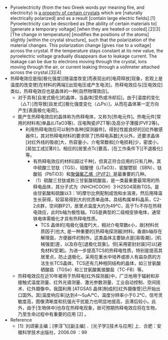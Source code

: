 - Pyroelectricity (from the two Greek words pyr meaning fire, and electricity) is [a property of certain crystals]([[crystal]]) which are [naturally electrically polarized] and as a result [contain large electric fields].[1] Pyroelectricity can be described as [the ability of certain materials to] [generate a temporary voltage] [when they are heated or cooled].[2][3] [The change in temperature] [modifies the positions of the atoms] slightly [within the crystal structure], such that the polarization of the material changes. This polarization change [gives rise to a voltage] across the crystal. If the temperature stays constant at its new value, the pyroelectric voltage gradually disappears due to leakage current. The leakage can be due to electrons moving through the crystal, ions moving through the air, or current leaking through a voltmeter attached across the crystal.[3][4]
- 热释电效应是指[极化强度][随温度改变]而表现出的[电荷释放]现象，宏观上是温度的改变使[在材料的两端][出现电压或产生电流]。热释电效应与[压电效应]类似，热释电效应也是晶体的一种[自然物理效应]。
    - 对于具有[自发式极化]的晶体，当晶体[受热或冷却后]，由于[温度的变化（△T）]而导致[自发式][极化强度变化（△Ps）]，从而在晶体某一定方向产生[表面极化电荷]。
    - 能产生热释电效应的晶体称为热释电体，又称为[热电元件]。热电元件[常用的材料有]单晶(LiTaO3等)、压电陶瓷(PZT等)及高分子薄膜(PVF2等)。
        - 利用热释电效应可以制作各种[探测器件]，得到[性能良好的][红外敏感器件]，其对热释电材料的要求除了[热释电系数]大以外，还要求晶体[对红外线的吸收]大，热容量小，介电常数和[介电损耗]少，密度小，[易加工成][薄片]，相应的[居里点Tc]要高，[在工作条件下][不退极化]等。
            - 有热释电效应的材料[超过千种]，但真正符合应用的只有几种。其中硫酸三甘肽（TGS）、钽酸锂（LiTaO3）、铌酸锶钡（SBN）、钛酸铅（PbTiO3）和[聚偏氟乙烯（PVF2）](((faPr0pLqI)))是最重要的几种。
            - （1）硫酸三甘肽或称三甘氨酸硫酸盐，是一类最重要最常用的热释电品体，其分子式为（NHCHCOOH）3·H2SO4简称TGS。是由甘氨酸和硫酸以3：1的摩尔比例配制成饱和水溶液，然后用降温生长获得，较容易得到大的优质单品体。具结构属单料晶系，C2-2点群，空间群P21，居里点温度大约为49℃，高于Tc不存在热释电效应，此时b轴为极性轴。TGS是典型的二级相变铁电体，通常铁电体需极化才具有热释电性质。
                - TCS 晶体的[电极化强度P]大，相对介电常数ε小，故[材料优质因子]也大, 是一种重要的[热释电探测器]材料。垂直b轴存在解理面，方便器件的制作。这类晶体主要缺点是[易吸潮]，[机械强度]差，以及存在[退极化现象]。但[采用密封封装]可以[避免材料受潮]。为进一步提高TCS的热释电性质，特别是提高其居里点，防止退极化，采用在重水中培养或掺人有益杂质的方法生长TCS晶体。TCS还有几种相同结构的晶体，如三甘氨酸硒酸盐（TGSe）和三甘氨酸氟彼酸盐（TC-FB）等。
    - 热释电效应在近10年被用于热释电[红外探测器]中，广泛地用于辐射和非接触式温度测量、红外光谱测量、激光参数测量、工业自动控制、空间技术、红外摄像中。我国利用 [ATGSAS 晶体]制成的[红外摄像管]已开始出口国外。其[温度响应率]达到4～5μA/℃，温度分辨率小于0.2℃，信号灵敏度高，图像清晰度和抗强光干扰能力也明显地提高，且滞后较小。此外，由于[生物体中]也存在热释电现象，故可预期热释电效应将在生物，乃至生命过程中有重要的应用 [2]  。
- Reference
    - [1]: 刘颂豪主编；[李淳飞][副主编] ．[光子学][技术与应用] 上．合肥：安徽科学技术出版社，2006.09 ：99
